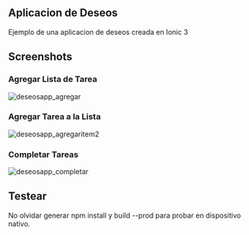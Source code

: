 ## Aplicacion de Deseos

Ejemplo de una aplicacion de deseos creada en Ionic 3

## Screenshots

### Agregar Lista de Tarea

![deseosapp_agregar](https://user-images.githubusercontent.com/19628502/48794465-cf4fba80-ecd8-11e8-83b3-a85cdee5bf5a.gif)

### Agregar Tarea a la Lista

![deseosapp_agregaritem2](https://user-images.githubusercontent.com/19628502/48794838-de833800-ecd9-11e8-8931-2c7f3c9a05f5.gif)

### Completar Tareas

![deseosapp_completar](https://user-images.githubusercontent.com/19628502/48794514-f9a17800-ecd8-11e8-8672-ba4b5b62d10e.gif)

## Testear

No olvidar generar npm install y build --prod para probar en dispositivo nativo.
